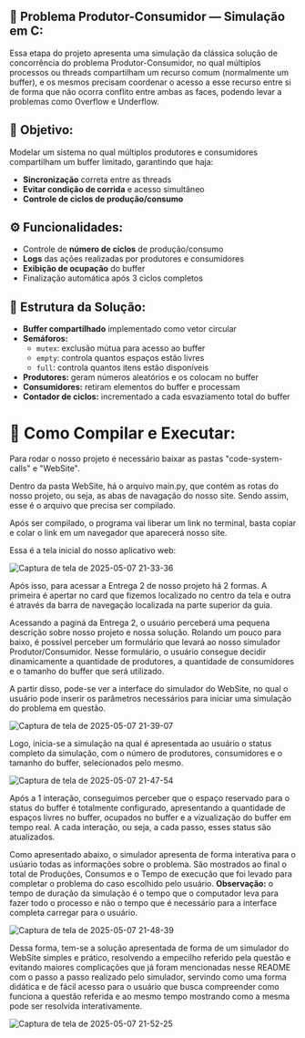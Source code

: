 ## 🧵 Problema Produtor-Consumidor — Simulação em C:
Essa etapa do projeto apresenta uma simulação da clássica solução de concorrência do problema Produtor-Consumidor, no qual múltiplos processos ou threads compartilham um recurso comum (normalmente um buffer), e os mesmos precisam coordenar o acesso a esse recurso entre si de forma que não ocorra conflito entre ambas as faces, podendo levar a problemas como Overflow e Underflow.

## 🎯 Objetivo:
Modelar um sistema no qual múltiplos produtores e consumidores compartilham um buffer limitado, garantindo que haja:

- **Sincronização** correta entre as threads
- **Evitar condição de corrida** e acesso simultâneo
- **Controle de ciclos de produção/consumo**

## ⚙️ Funcionalidades:  

- Controle de **número de ciclos** de produção/consumo
- **Logs** das ações realizadas por produtores e consumidores
- **Exibição de ocupação** do buffer
- Finalização automática após 3 ciclos completos

## 📐 Estrutura da Solução:

- **Buffer compartilhado** implementado como vetor circular
- **Semáforos:**
  - `mutex`: exclusão mútua para acesso ao buffer
  - `empty`: controla quantos espaços estão livres
  - `full`: controla quantos itens estão disponíveis
- **Produtores:** geram números aleatórios e os colocam no buffer
- **Consumidores:** retiram elementos do buffer e processam
- **Contador de ciclos:** incrementado a cada esvaziamento total do buffer

# 🧪 Como Compilar e Executar:

Para rodar o nosso projeto é necessário baixar as pastas "code-system-calls" e "WebSite".  

Dentro da pasta WebSite, há o arquivo main.py, que contém as rotas do nosso projeto, ou seja, as abas de navagação do nosso site. Sendo assim, esse é o arquivo que precisa ser compilado.  

Após ser compilado, o programa vai liberar um link no terminal, basta copiar e colar o link em um navegador que aparecerá nosso site.

Essa é a tela inicial do nosso aplicativo web:

![Captura de tela de 2025-05-07 21-33-36](https://github.com/user-attachments/assets/6a015860-49b9-409b-8b37-4fb4631ab082)


Após isso, para acessar a Entrega 2 de nosso projeto há 2 formas. A primeira é apertar no card que fizemos localizado no centro da tela e outra é através da barra de navegação localizada na parte superior da guia.

Acessando a paginá da Entrega 2, o usuário perceberá uma pequena descrição sobre nosso projeto e nossa solução. Rolando um pouco para baixo, é possível perceber um formulário que levará ao nosso simulador Produtor/Consumidor. 
Nesse formulário, o usuário consegue decidir dinamicamente a quantidade de produtores, a quantidade de consumidores e o tamanho do buffer que será utilizado.
 
A partir disso, pode-se ver a interface do simulador do WebSite, no qual o usuário pode inserir os parâmetros necessários para iniciar uma simulação do problema em questão.

![Captura de tela de 2025-05-07 21-39-07](https://github.com/user-attachments/assets/7a7b1f3a-b57e-4003-b18e-a8465fde3259)



Logo, inicia-se a simulação na qual é apresentada ao usuário o status completo da simulação, com o número de produtores, consumidores e o tamanho do buffer, selecionados pelo mesmo.

![Captura de tela de 2025-05-07 21-47-54](https://github.com/user-attachments/assets/1d83814b-2a93-4682-b02c-b6584a09f510)



Após a 1 interação, conseguimos perceber que o espaço reservado para o status do buffer é totalmente configurado, apresentando a quantidade de espaços livres no buffer, ocupados no buffer e a vizualização do buffer em tempo real. A cada interação, ou seja, a cada passo, esses status são atualizados.

Como apresentado abaixo, o simulador apresenta de forma interativa para o usúario todas as informações sobre o problema. São mostrados ao final o total de Produções, Consumos e o Tempo de execução que foi levado para completar o problema do caso escolhido pelo usuário. **Observação:** o tempo de duração da simulação é o tempo que o computador leva para fazer todo o processo e não o tempo que é necessário para a interface completa carregar para o usuário.

![Captura de tela de 2025-05-07 21-48-39](https://github.com/user-attachments/assets/203c8b3a-6c1b-4aca-805a-074cffac653d)


Dessa forma, tem-se a solução apresentada de forma de um simulador do WebSite simples e prático,  resolvendo a empecilho referido pela questão e evitando maiores complicações que já foram mencionadas nesse README com o passo a passo realizado pelo simulador, servindo como uma forma didática e de fácil acesso para o usuário que busca compreender como funciona a questão referida e ao mesmo tempo mostrando como a mesma pode ser resolvida interativamente.

![Captura de tela de 2025-05-07 21-52-25](https://github.com/user-attachments/assets/47e4c7c9-1f5f-463f-bc13-79c635762de4)


